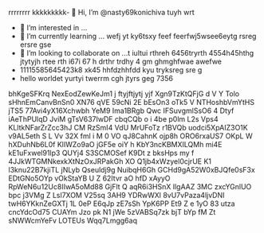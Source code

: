 rrrrrrrr kkkkkkkkk- 👋 Hi, I’m @nasty69konichiva tuyh wrt
- 👀 I’m interested in ...
- 🌱 I’m currently learning ... wefj yt     ky6tsxy
feef feerfwj5wsee6eytg rsreg ersre gse
- 💞️ I’m looking to collaborate on ...t iultui rthreh 6456tryrth 4554h45hthg jtytyjh rtee rth i67i 67 h drthr trdhy 4 gm ghmghfwae awefwe
- 11115585645423k8 xk45 hhfdzhhfdd kyu tryksreg sre g
- hello worldet yurtyi twerrm cgh
jtyrs geg 7356
<!---
nasty69konichiva/nasty69konichiva is a ✨ special ✨ repository because its `README.md` (this file) appears on your GitHub profile.
You can click the Preview link to take a look at your changes.
--->
bhKgeSFKrq
NexEodZewKeJm1
j ftyjftjytj yjf
Xgn9TzKtQFjG d  V  Y Tolo sHhnEmCanvBnSn0 XN76 qVE 59cNi 2E  bEsOn3 oTk5 V NTHoshbVmYtHS  jTS5 77Avi4yX16Xchwbh  YeM9   Ima1BRgb Qwc IFSuvgmlSsO6 4 Dtyf  iAeThPUlqD JviM  gTsV637IwDF cbqCQb o i  4be p0lm L2s Vps4 KLltkNFarZrZcc3hJ CM RzSmI4 VdU MrUFoTz r1BVQb uodci5XpAIZ3O1K v9AL5eth S L Vv 32X fml i M  0 VO qJ8CahnK ojp8h ORO6rxaUS7 OKpL W hXDuhNb6L0f KlIWZo9aO jGF5e oiY h KbY3ncKBMXILQMh mi4E   kE1uFxwel91lp3 QUYj4 S3SCMOSef K9Dt z  bksHps my f  4JJkWTGMNkexkXtNzOxJRPakGh XO  Q1jb4xWzyel0cjrUE K1 l3knu22B7kjiTL jNLyb   Qseuldj9g NuibqH6Gh GCHd9gA52W0xBJQfe0sF3x EDtGNo5OYp vOkStaYB U Z 62Itvr aO hfD xAyyO  RpWeN6u12Uc8IIwA5oMd88 GjFlt Q aqR6i3HSnX IlgAAZ 3MC zxcYGnlUO bpc j3VMg Z Lsl7XOM V25sq 3AH9  YDRwWXl 8vU7vPaza4ljvDNI twH6YKknZeGXTj 1L 0eP E6qJp zE7sSh  YpK6PP Et9 Z  e 1yO 83 utza cncYdcOd75 CUAYm  Jzo pk  N1 jWe 5zVABSq7zk  bjT bYp fM Zt sNWWcmYeFv LOTEUs Wqq7Lmgg6aq

